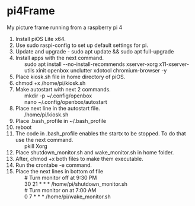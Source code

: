 # pi4Frame
My picture frame running from a raspberry pi 4

<ol>
<li>Install piOS Lite x64.</li>
<li>Use sudo raspi-config to set up default settings for pi.</li>
<li>Update and upgrade - sudo apt update && sudo apt full-upgrade</li>
<li>Install apps with the next command.
<ul>sudo apt install --no-install-recommends xserver-xorg x11-xserver-utils xinit openbox unclutter xdotool chromium-browser -y</ul></li>
<li>Place kiosk.sh file in home directory of piOS.</li>
<li>chmod +x /home/pi/kiosk.sh</li>
<li>Make autostart with next 2 commands.
<ul>mkdir -p ~/.config/openbox</ul>
<ul>nano ~/.config/openbox/autostart</ul></li>
<li>Place next line in the autostart file.
<ul>/home/pi/kiosk.sh</ul></li>
<li>Place .bash_profile in ~/.bash_profile</li>
<li>reboot</li>
<li>The code in .bash_profile enables the startx to be stopped. To do that use the next command.
<ul>pkill Xorg</ul></li>
<li>Place shutdown_monitor.sh and wake_monitor.sh in home folder.</li>
<li>After, chmod +x both files to make them executable.</li>
<li>Run the crontabe -e command.</li>
<li>Place the next lines in bottom of file
<ul># Turn monitor off at 9:30 PM</ul>
<ul>30 21 * * * /home/pi/shutdown_monitor.sh</ul>
<ul># Turn monitor on at 7:00 AM</ul>
<ul>0 7 * * * /home/pi/wake_monitor.sh</ul></li>
</ol>
